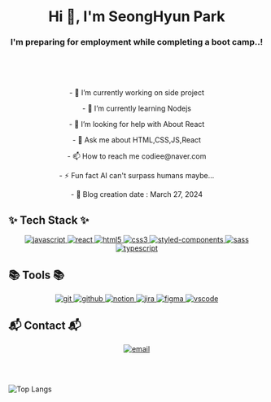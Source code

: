 <h1 align="center">Hi 👋, I'm SeongHyun Park</h1>
<h3 align="center">I'm preparing for employment while completing a boot camp..!</h3>

<br>
<br>
<br>

  
<p align="center"> - 🔭 I’m currently working on side project </p>

<p align="center"> - 🌱 I’m currently learning Nodejs </p>

<p align="center"> - 🤝 I’m looking for help with About React </p>

<p align="center"> - 💬 Ask me about HTML,CSS,JS,React </p>

<p align="center"> - 📫 How to reach me codiee@naver.com </p>

<p align="center"> - ⚡ Fun fact AI can't surpass humans maybe... </p>

<p align="center"> - 🔨 Blog creation date : March 27, 2024 </p>
 

<p align="left">
</p>

  <h2>✨ Tech Stack ✨</h2>
  <p align="center">
  <a href="https://developer.mozilla.org/en-US/docs/Web/JavaScript" target="_blank" rel="noreferrer">
    <img src="https://img.shields.io/badge/JavaScript-F7DF1E?style=for-the-badge&logo=javascript&logoColor=black" alt="javascript"/>
  </a>
  <a href="https://reactjs.org/" target="_blank" rel="noreferrer">
    <img src="https://img.shields.io/badge/React-61DAFB?style=for-the-badge&logo=react&logoColor=black" alt="react"/>
  </a>
  <a href="https://developer.mozilla.org/en-US/docs/Web/HTML" target="_blank" rel="noreferrer">
    <img src="https://img.shields.io/badge/HTML5-E34F26?style=for-the-badge&logo=html5&logoColor=white" alt="html5"/>
  </a>
  <a href="https://developer.mozilla.org/en-US/docs/Web/CSS" target="_blank" rel="noreferrer">
    <img src="https://img.shields.io/badge/CSS3-1572B6?style=for-the-badge&logo=css3&logoColor=white" alt="css3"/>
  </a>
  <a href="https://styled-components.com/" target="_blank" rel="noreferrer">
    <img src="https://img.shields.io/badge/StyledComponents-DB7093?style=for-the-badge&logo=styled-components&logoColor=white" alt="styled-components"/>
  </a>
  <a href="https://sass-lang.com" target="_blank" rel="noreferrer">
    <img src="https://img.shields.io/badge/Sass-CC6699?style=for-the-badge&logo=sass&logoColor=white" alt="sass"/>
  </a>
  <a href="https://www.typescriptlang.org/" target="_blank" rel="noreferrer">
    <img src="https://img.shields.io/badge/TypeScript-007ACC?style=for-the-badge&logo=typescript&logoColor=white" alt="typescript"/>
  </a>
</p>

<h2>📚 Tools 📚</h2>
<p align="center">
  <a href="https://git-scm.com/" target="_blank" rel="noreferrer">
    <img src="https://img.shields.io/badge/Git-F05032?style=for-the-badge&logo=git&logoColor=white" alt="git"/>
  </a>
  <a href="https://github.com/" target="_blank" rel="noreferrer">
    <img src="https://img.shields.io/badge/GitHub-181717?style=for-the-badge&logo=github&logoColor=white" alt="github"/>
  </a>
  <a href="https://www.notion.so/" target="_blank" rel="noreferrer">
    <img src="https://img.shields.io/badge/Notion-000000?style=for-the-badge&logo=notion&logoColor=white" alt="notion"/>
  </a>
  <a href="https://www.atlassian.com/software/jira" target="_blank" rel="noreferrer">
    <img src="https://img.shields.io/badge/Jira-0052CC?style=for-the-badge&logo=jira&logoColor=white" alt="jira"/>
  </a>
  <a href="https://www.figma.com/" target="_blank" rel="noreferrer">
    <img src="https://img.shields.io/badge/Figma-F24E1E?style=for-the-badge&logo=figma&logoColor=white" alt="figma"/>
  </a>
  <a href="https://code.visualstudio.com/" target="_blank" rel="noreferrer">
    <img src="https://img.shields.io/badge/VSCode-007ACC?style=for-the-badge&logo=visual-studio-code&logoColor=white" alt="vscode"/>
  </a>
</p>

<h2>📬 Contact 📬</h2>
<p align="center">
  <a href="mailto:codiee@naver.com">
    <img src="https://img.shields.io/badge/codiee@naver.com-D14836?style=for-the-badge&logo=gmail&logoColor=white" alt="email"/>
  </a>
</p>
<br>
<br>

![Top Langs](https://github-readme-stats.vercel.app/api/top-langs/?username=Hyun-EG&layout=compact)

